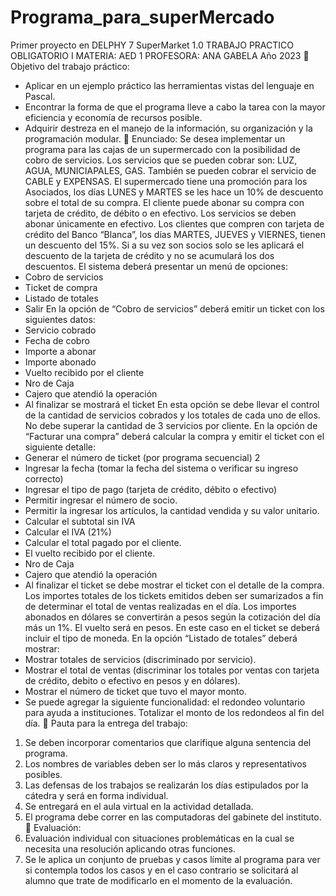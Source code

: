 # Programa_para_superMercado
Primer proyecto en DELPHY 7 SuperMarket 1.0
TRABAJO PRACTICO OBLIGATORIO I
MATERIA: AED 1
PROFESORA: ANA GABELA Año 2023
 Objetivo del trabajo práctico:
- Aplicar en un ejemplo práctico las herramientas vistas del lenguaje en Pascal.
- Encontrar la forma de que el programa lleve a cabo la tarea con la mayor
eficiencia y economía de recursos posible.
- Adquirir destreza en el manejo de la información, su organización y la
programación modular.
 Enunciado:
Se desea implementar un programa para las cajas de un supermercado con la
posibilidad de cobro de servicios.
Los servicios que se pueden cobrar son: LUZ, AGUA, MUNICIAPALES, GAS.
También se pueden cobrar el servicio de CABLE y EXPENSAS.
El supermercado tiene una promoción para los Asociados, los días LUNES y MARTES se
les hace un 10% de descuento sobre el total de su compra.
El cliente puede abonar su compra con tarjeta de crédito, de débito o en efectivo. Los
servicios se deben abonar únicamente en efectivo.
Los clientes que compren con tarjeta de crédito del Banco “Blanca”, los días MARTES,
JUEVES y VIERNES, tienen un descuento del 15%. Si a su vez son socios solo se les
aplicará el descuento de la tarjeta de crédito y no se acumulará los dos descuentos.
El sistema deberá presentar un menú de opciones:
- Cobro de servicios
- Ticket de compra
- Listado de totales
- Salir
En la opción de “Cobro de servicios” deberá emitir un ticket con los siguientes datos:
- Servicio cobrado
- Fecha de cobro
- Importe a abonar
- Importe abonado
- Vuelto recibido por el cliente
- Nro de Caja
- Cajero que atendió la operación
- Al finalizar se mostrará el ticket
En esta opción se debe llevar el control de la cantidad de servicios cobrados y los
totales de cada uno de ellos. No debe superar la cantidad de 3 servicios por cliente.
En la opción de “Facturar una compra” deberá calcular la compra y emitir el ticket con
el siguiente detalle:
- Generar el número de ticket (por programa secuencial)
2
- Ingresar la fecha (tomar la fecha del sistema o verificar su ingreso correcto)
- Ingresar el tipo de pago (tarjeta de crédito, débito o efectivo)
- Permitir ingresar el número de socio.
- Permitir la ingresar los artículos, la cantidad vendida y su valor unitario.
- Calcular el subtotal sin IVA
- Calcular el IVA (21%)
- Calcular el total pagado por el cliente.
- El vuelto recibido por el cliente.
- Nro de Caja
- Cajero que atendió la operación
- Al finalizar el ticket se debe mostrar el ticket con el detalle de la compra.
Los importes totales de los tickets emitidos deben ser sumarizados a fin de determinar
el total de ventas realizadas en el día.
Los importes abonados en dólares se convertirán a pesos según la cotización del día
más un 1%. El vuelto será en pesos. En este caso en el ticket se deberá incluir el tipo
de moneda.
En la opción “Listado de totales” deberá mostrar:
- Mostrar totales de servicios (discriminado por servicio).
- Mostrar el total de ventas (discriminar los totales por ventas con tarjeta de
crédito, debito o efectivo en pesos y en dólares).
- Mostrar el número de ticket que tuvo el mayor monto.
- Se puede agregar la siguiente funcionalidad: el redondeo voluntario para
ayuda a instituciones. Totalizar el monto de los redondeos al fin del día.
 Pauta para la entrega del trabajo:
1. Se deben incorporar comentarios que clarifique alguna sentencia del
programa.
2. Los nombres de variables deben ser lo más claros y representativos
posibles.
3. Las defensas de los trabajos se realizarán los días estipulados por la
cátedra y será en forma individual.
4. Se entregará en el aula virtual en la actividad detallada.
5. El programa debe correr en las computadoras del gabinete del instituto.
 Evaluación:
1. Evaluación individual con situaciones problemáticas en la cual se necesita
una resolución aplicando otras funciones.
2. Se le aplica un conjunto de pruebas y casos límite al programa para ver
si contempla todos los casos y en el caso contrario se solicitará al
alumno que trate de modificarlo en el momento de la evaluación.
